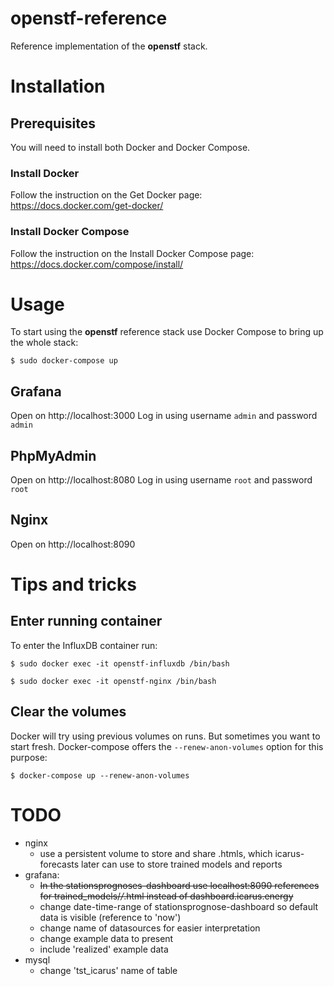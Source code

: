 
# openstf-reference

Reference implementation of the **openstf** stack.




# Installation

## Prerequisites

You will need to install both Docker and Docker Compose.

### Install Docker

Follow the instruction on the Get Docker page: https://docs.docker.com/get-docker/

### Install Docker Compose

Follow the instruction on the Install Docker Compose page: https://docs.docker.com/compose/install/

# Usage

To start using the **openstf** reference stack use Docker Compose to bring up the whole stack:

```shell
$ sudo docker-compose up
```

## Grafana

Open on http://localhost:3000
Log in using username `admin` and password `admin`

## PhpMyAdmin

Open on http://localhost:8080
Log in using username `root` and password `root`

## Nginx

Open on http://localhost:8090

# Tips and tricks

## Enter running container

To enter the InfluxDB container run:

```shell
$ sudo docker exec -it openstf-influxdb /bin/bash
```

```shell
$ sudo docker exec -it openstf-nginx /bin/bash
```

## Clear the volumes

Docker will try using previous volumes on runs. But sometimes you want to start fresh. Docker-compose offers the `--renew-anon-volumes` option for this purpose:

```
$ docker-compose up --renew-anon-volumes
```

# TODO
* nginx
  * use a persistent volume to store and share .htmls, which icarus-forecasts later can use to store trained models and reports
* grafana:
    * ~~In the stationsprognoses-dashboard use localhost:8090 references for trained_models/*/*.html instead of dashboard.icarus.energy~~
    * change date-time-range of stationsprognose-dashboard so default data is visible (reference to 'now')
    * change name of datasources for easier interpretation
    * change example data to present
    * include 'realized' example data
* mysql
  * change 'tst_icarus' name of table
